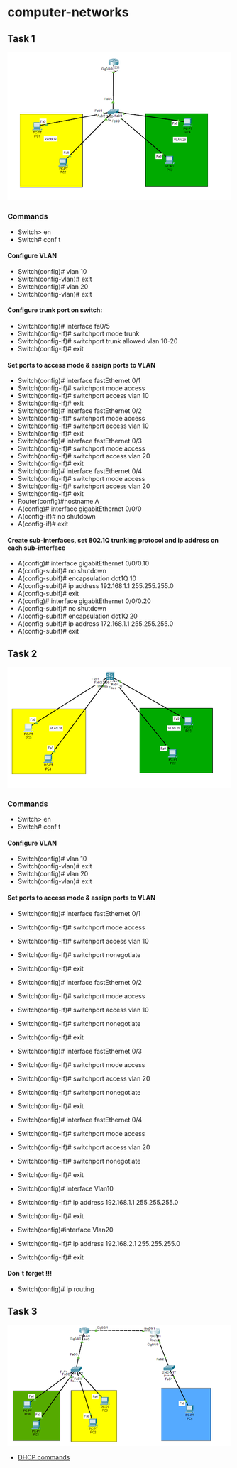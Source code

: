 # computer-networks

## Task 1
![task 1](https://github.com/telman03/computer-networks/blob/main/img/1.png)

### Commands
- Switch> en
- Switch# conf t
#### Configure VLAN
- Switch(config)# vlan 10
- Switch(config-vlan)# exit
- Switch(config)# vlan 20
- Switch(config-vlan)# exit

#### Configure trunk port on switch:



- Switch(config)# interface fa0/5
- Switch(config-if)# switchport mode trunk 
- Switch(config-if)# switchport trunk allowed vlan 10-20
- Switch(config-if)# exit

#### Set ports to access mode & assign ports to VLAN


- Switch(config)# interface fastEthernet 0/1
- Switch(config-if)# switchport mode access 
- Switch(config-if)# switchport access vlan 10
- Switch(config-if)# exit
- Switch(config)# interface fastEthernet 0/2
- Switch(config-if)# switchport mode access
- Switch(config-if)# switchport access vlan 10
- Switch(config-if)# exit 
- Switch(config)# interface fastEthernet 0/3
- Switch(config-if)# switchport mode access
- Switch(config-if)# switchport access vlan 20
- Switch(config-if)# exit 
- Switch(config)# interface fastEthernet 0/4
- Switch(config-if)# switchport mode access
- Switch(config-if)# switchport access vlan 20
- Switch(config-if)# exit
- Router(config)#hostname A 
- A(config)# interface gigabitEthernet 0/0/0 
- A(config-if)# no shutdown 
- A(config-if)# exit

#### Create sub-interfaces, set 802.1Q trunking protocol and ip address on each sub-interface



- A(config)# interface gigabitEthernet 0/0/0.10
- A(config-subif)# no shutdown 
- A(config-subif)# encapsulation dot1Q 10
- A(config-subif)# ip address 192.168.1.1 255.255.255.0
- A(config-subif)# exit
- A(config)# interface gigabitEthernet 0/0/0.20
- A(config-subif)# no shutdown 
- A(config-subif)# encapsulation dot1Q 20
- A(config-subif)# ip address 172.168.1.1 255.255.255.0
- A(config-subif)# exit


## Task 2
![task 2](https://github.com/telman03/computer-networks/blob/main/img/2.png)

### Commands
- Switch> en
- Switch# conf t
#### Configure VLAN
- Switch(config)# vlan 10
- Switch(config-vlan)# exit
- Switch(config)# vlan 20
- Switch(config-vlan)# exit

#### Set ports to access mode & assign ports to VLAN


- Switch(config)# interface fastEthernet 0/1
- Switch(config-if)# switchport mode access
- Switch(config-if)# switchport access vlan 10
- Switch(config-if)# switchport nonegotiate
- Switch(config-if)# exit
- Switch(config)# interface fastEthernet 0/2
- Switch(config-if)# switchport mode access
- Switch(config-if)# switchport access vlan 10
- Switch(config-if)# switchport nonegotiate
- Switch(config-if)# exit
- Switch(config)# interface fastEthernet 0/3
- Switch(config-if)# switchport mode access
- Switch(config-if)# switchport access vlan 20
- Switch(config-if)# switchport nonegotiate
- Switch(config-if)# exit
- Switch(config)# interface fastEthernet 0/4
- Switch(config-if)# switchport mode access
- Switch(config-if)# switchport access vlan 20
- Switch(config-if)# switchport nonegotiate
- Switch(config-if)# exit


- Switch(config)# interface Vlan10
- Switch(config-if)# ip address 192.168.1.1 255.255.255.0
- Switch(config-if)# exit
- Switch(config)#interface Vlan20
- Switch(config-if)# ip address 192.168.2.1 255.255.255.0
- Switch(config-if)# exit

#### Don`t forget !!!
- Switch(config)# ip routing

## Task 3
![task 3 dhcp](https://github.com/telman03/computer-networks/blob/main/img/dhcp.png)
- [DHCP commands](https://github.com/telman03/computer-networks/blob/main/dhcp.txt)
